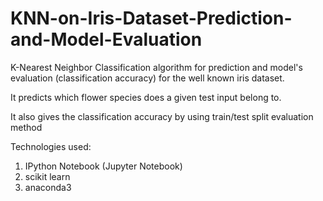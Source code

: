 # KNN-on-Iris-Dataset-Prediction-and-Model-Evaluation

K-Nearest Neighbor Classification algorithm for prediction and model's evaluation (classification accuracy) for the well known iris dataset.

It predicts which flower species does a given test input belong to.

It also gives the classification accuracy by using train/test split evaluation method

Technologies used:
1) IPython Notebook (Jupyter Notebook)
2) scikit learn 
3) anaconda3
